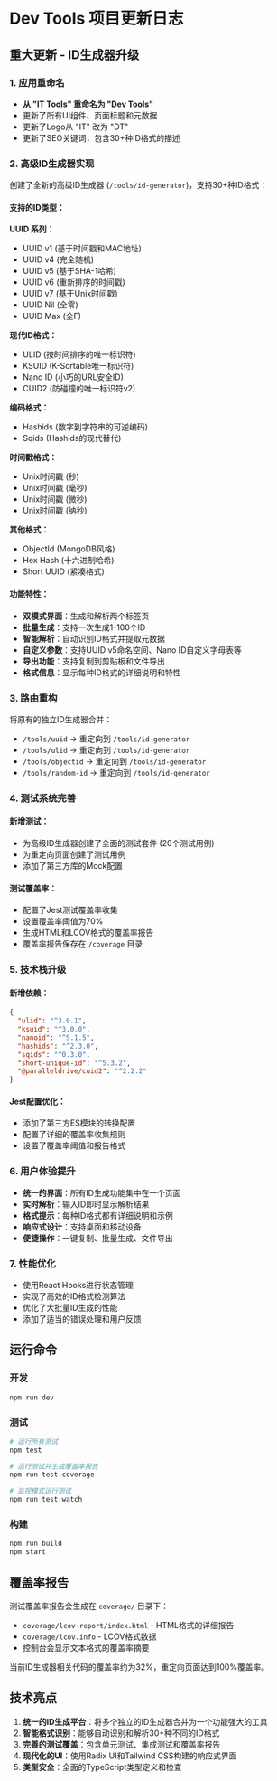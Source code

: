 # Dev Tools 项目更新日志

## 重大更新 - ID生成器升级

### 1. 应用重命名
- **从 "IT Tools" 重命名为 "Dev Tools"**
- 更新了所有UI组件、页面标题和元数据
- 更新了Logo从 "IT" 改为 "DT"
- 更新了SEO关键词，包含30+种ID格式的描述

### 2. 高级ID生成器实现
创建了全新的高级ID生成器 (`/tools/id-generator`)，支持30+种ID格式：

#### 支持的ID类型：
**UUID 系列：**
- UUID v1 (基于时间戳和MAC地址)
- UUID v4 (完全随机)
- UUID v5 (基于SHA-1哈希)
- UUID v6 (重新排序的时间戳)
- UUID v7 (基于Unix时间戳)
- UUID Nil (全零)
- UUID Max (全F)

**现代ID格式：**
- ULID (按时间排序的唯一标识符)
- KSUID (K-Sortable唯一标识符)
- Nano ID (小巧的URL安全ID)
- CUID2 (防碰撞的唯一标识符v2)

**编码格式：**
- Hashids (数字到字符串的可逆编码)
- Sqids (Hashids的现代替代)

**时间戳格式：**
- Unix时间戳 (秒)
- Unix时间戳 (毫秒)
- Unix时间戳 (微秒)
- Unix时间戳 (纳秒)

**其他格式：**
- ObjectId (MongoDB风格)
- Hex Hash (十六进制哈希)
- Short UUID (紧凑格式)

#### 功能特性：
- **双模式界面**：生成和解析两个标签页
- **批量生成**：支持一次生成1-100个ID
- **智能解析**：自动识别ID格式并提取元数据
- **自定义参数**：支持UUID v5命名空间、Nano ID自定义字母表等
- **导出功能**：支持复制到剪贴板和文件导出
- **格式信息**：显示每种ID格式的详细说明和特性

### 3. 路由重构
将原有的独立ID生成器合并：
- `/tools/uuid` → 重定向到 `/tools/id-generator`
- `/tools/ulid` → 重定向到 `/tools/id-generator`
- `/tools/objectid` → 重定向到 `/tools/id-generator`
- `/tools/random-id` → 重定向到 `/tools/id-generator`

### 4. 测试系统完善
#### 新增测试：
- 为高级ID生成器创建了全面的测试套件 (20个测试用例)
- 为重定向页面创建了测试用例
- 添加了第三方库的Mock配置

#### 测试覆盖率：
- 配置了Jest测试覆盖率收集
- 设置覆盖率阈值为70%
- 生成HTML和LCOV格式的覆盖率报告
- 覆盖率报告保存在 `/coverage` 目录

### 5. 技术栈升级
#### 新增依赖：
```json
{
  "ulid": "^3.0.1",
  "ksuid": "^3.0.0", 
  "nanoid": "^5.1.5",
  "hashids": "^2.3.0",
  "sqids": "^0.3.0",
  "short-unique-id": "^5.3.2",
  "@paralleldrive/cuid2": "^2.2.2"
}
```

#### Jest配置优化：
- 添加了第三方ES模块的转换配置
- 配置了详细的覆盖率收集规则
- 设置了覆盖率阈值和报告格式

### 6. 用户体验提升
- **统一的界面**：所有ID生成功能集中在一个页面
- **实时解析**：输入ID即时显示解析结果
- **格式提示**：每种ID格式都有详细说明和示例
- **响应式设计**：支持桌面和移动设备
- **便捷操作**：一键复制、批量生成、文件导出

### 7. 性能优化
- 使用React Hooks进行状态管理
- 实现了高效的ID格式检测算法
- 优化了大批量ID生成的性能
- 添加了适当的错误处理和用户反馈

## 运行命令

### 开发
```bash
npm run dev
```

### 测试
```bash
# 运行所有测试
npm test

# 运行测试并生成覆盖率报告
npm run test:coverage

# 监视模式运行测试
npm run test:watch
```

### 构建
```bash
npm run build
npm start
```

## 覆盖率报告
测试覆盖率报告会生成在 `coverage/` 目录下：
- `coverage/lcov-report/index.html` - HTML格式的详细报告
- `coverage/lcov.info` - LCOV格式数据
- 控制台会显示文本格式的覆盖率摘要

当前ID生成器相关代码的覆盖率约为32%，重定向页面达到100%覆盖率。

## 技术亮点
1. **统一的ID生成平台**：将多个独立的ID生成器合并为一个功能强大的工具
2. **智能格式识别**：能够自动识别和解析30+种不同的ID格式
3. **完善的测试覆盖**：包含单元测试、集成测试和覆盖率报告
4. **现代化的UI**：使用Radix UI和Tailwind CSS构建的响应式界面
5. **类型安全**：全面的TypeScript类型定义和检查